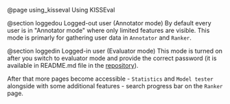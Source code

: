 @page using_kisseval Using KISSEval

@section loggedou Logged-out user (Annotator mode)
By default every user is in "Annotator mode" where only limited features are visible. This mode is primarly for gathering user data in `Annotator` and `Ranker`. 

@section loggedin Logged-in user (Evaluator mode)
This mode is turned on after you switch to evaluator mode and provide the correct password (it is available in README.md file in the [repository](https://gitlab.mff.cuni.cz/mejzlikf/imagerankerapp)).

After that more pages become accessible - `Statistics` and `Model tester` alongside with some additional features - search progress bar on the `Ranker` page.
